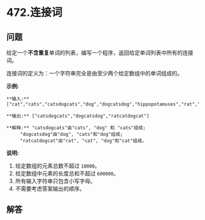 # 472.连接词

## 问题

给定一个**不含重复**单词的列表，编写一个程序，返回给定单词列表中所有的连接词。

连接词的定义为：一个字符串完全是由至少两个给定数组中的单词组成的。

**示例:**

```
**输入:** ["cat","cats","catsdogcats","dog","dogcatsdog","hippopotamuses","rat","ratcatdogcat"]

**输出:** ["catsdogcats","dogcatsdog","ratcatdogcat"]

**解释:** "catsdogcats"由"cats", "dog" 和 "cats"组成;
     "dogcatsdog"由"dog", "cats"和"dog"组成;
     "ratcatdogcat"由"rat", "cat", "dog"和"cat"组成。

```

**说明:**

1. 给定数组的元素总数不超过 `10000`。
2. 给定数组中元素的长度总和不超过 `600000`。
3. 所有输入字符串只包含小写字母。
4. 不需要考虑答案输出的顺序。



## 解答


